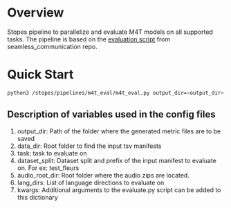 # Overview

Stopes pipeline to parallelize and evaluate M4T models on all supported tasks. The pipeline is based on the [evaluation script](https://github.com/facebookresearch/seamless_communication/blob/main/src/seamless_communication/cli/m4t/evaluate/evaluate.py) from seamless_communication repo.

# Quick Start

```bash
python3 /stopes/pipelines/m4t_eval/m4t_eval.py output_dir=<output_dir> launcher.partition=<slurm_partition>
```

## Description of variables used in the config files

1. output_dir: Path of the folder where the generated metric files are to be saved
2. data_dir: Root folder to find the input tsv manifests
3. task: task to evaluate on
4. dataset_split: Dataset split and prefix of the input manifest to evaluate on. For ex: test_fleurs
5. audio_root_dir: Root folder where the audio zips are located.
6. lang_dirs: List of language directions to evaluate on
7. kwargs: Additional arguments to the evaluate.py script can be added to this dictionary
